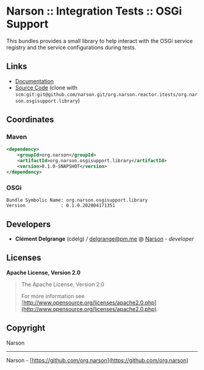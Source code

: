# Narson :: Integration Tests :: OSGi Support

This bundles provides a small library to help interact with the  	OSGi service registry and the service configurations during tests.

## Links

* [Documentation](https://github.com/org.narson/org.narson.reactor.itests/org.narson.osgisupport.library)
* [Source Code](https://github.com/narson/org.narson.reactor.itests/org.narson.osgisupport.library/) (clone with `scm:git:git@github.com/narson.git/org.narson.reactor.itests/org.narson.osgisupport.library`)

## Coordinates

### Maven

```xml
<dependency>
    <groupId>org.narson</groupId>
    <artifactId>org.narson.osgisupport.library</artifactId>
    <version>0.1.0-SNAPSHOT</version>
</dependency>
```

### OSGi

```
Bundle Symbolic Name: org.narson.osgisupport.library
Version             : 0.1.0.202004171351
```

## Developers

* **Clément Delgrange** (cdelg) / [delgrange@pm.me](mailto:delgrange@pm.me) @ [Narson](https://github.com/narson) - *developer*

## Licenses

**Apache License, Version 2.0**
  > The Apache License, Version 2.0
  >
  > For more information see [http://www.opensource.org/licenses/apache2.0.php](http://www.opensource.org/licenses/apache2.0.php).

## Copyright

Narson

---
Narson - [https://github.com/org.narson](https://github.com/org.narson)
